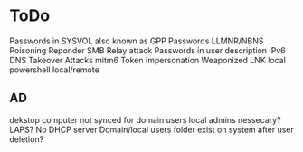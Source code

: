 # ToDo
Passwords in SYSVOL also known as GPP Passwords
LLMNR/NBNS Poisoning
	Reponder
SMB Relay attack
Passwords in user description
IPv6 DNS Takeover Attacks
	mitm6
Token Impersonation
Weaponized LNK
local powershell
local/remote

## AD
dekstop computer not synced for domain users
local admins nessecary? LAPS?
No DHCP server
Domain/local users folder exist on system after user deletion?